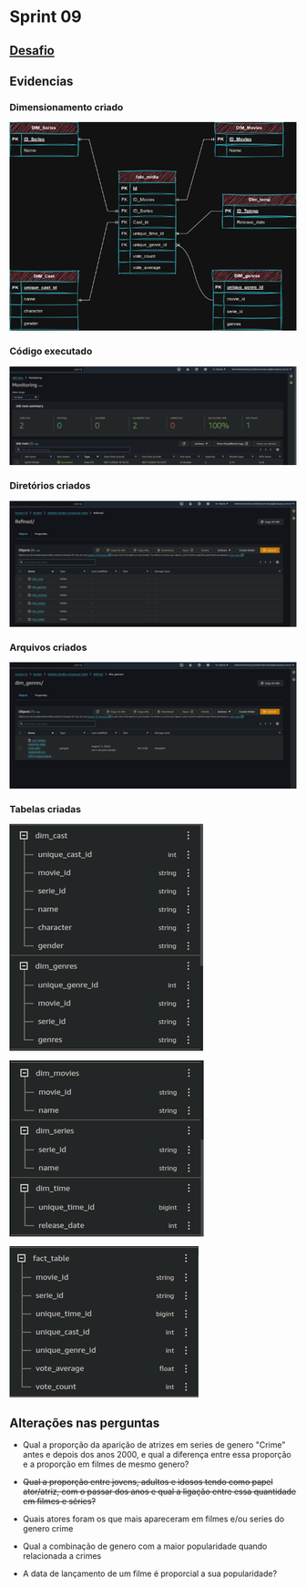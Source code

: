 # Sprint 09

## [Desafio](./Desafio/Readme.md)

## Evidencias

### Dimensionamento criado

![](./Evidencias/Modelo_Dimensional_Sprint_09.png)

### Código executado

![](./Evidencias/Screenshot%20from%202024-08-11%2022-39-10.png)

### Diretórios criados

![](./Evidencias/Screenshot%20from%202024-08-11%2022-37-52.png)

### Arquivos criados

![](./Evidencias/Screenshot%20from%202024-08-11%2022-38-06.png)

### Tabelas criadas

![](./Evidencias/Screenshot%20from%202024-08-12%2001-51-24.png)

![](./Evidencias/Screenshot%20from%202024-08-12%2001-51-53.png)

![](./Evidencias/Screenshot%20from%202024-08-12%2001-52-12.png)

## Alterações nas perguntas

- Qual a proporção da aparição de atrizes em series de genero "Crime" antes e depois dos anos 2000, e qual a diferença entre essa proporção e a proporção em filmes de mesmo genero?

- ~~Qual a proporção entre jovens, adultos e idosos tendo como papel ator/atriz, com o passar dos anos e qual a ligação entre essa quantidade em filmes e séries?~~

- Quais atores foram os que mais apareceram em filmes e/ou series do genero crime

- Qual a combinação de genero com a maior popularidade quando relacionada a crimes

- A data de lançamento de um filme é proporcial a sua popularidade?